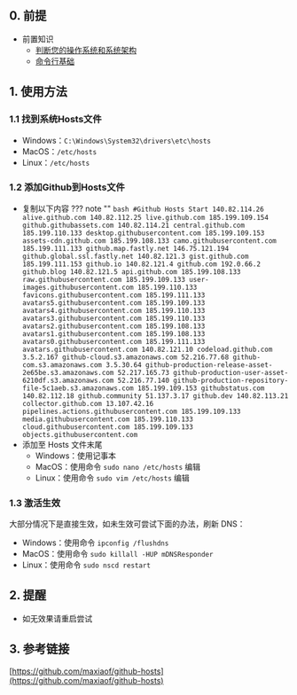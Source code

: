 ## 0. 前提  
- 前置知识  
    - [判断您的操作系统和系统架构](../计算机基础/判断您的操作系统和系统架构.md)  
    - [命令行基础](../计算机基础/命令行基础.md)  


## 1. 使用方法
### 1.1 找到系统Hosts文件
- Windows：`C:\Windows\System32\drivers\etc\hosts`  
- MacOS：`/etc/hosts`  
- Linux：`/etc/hosts`  

### 1.2 添加Github到Hosts文件
- 复制以下内容
    ??? note ""
        ```bash
        #Github Hosts Start
        140.82.114.26 alive.github.com
        140.82.112.25 live.github.com
        185.199.109.154 github.githubassets.com
        140.82.114.21 central.github.com
        185.199.110.133 desktop.githubusercontent.com
        185.199.109.153 assets-cdn.github.com
        185.199.108.133 camo.githubusercontent.com
        185.199.111.133 github.map.fastly.net
        146.75.121.194 github.global.ssl.fastly.net
        140.82.121.3 gist.github.com
        185.199.111.153 github.io
        140.82.121.4 github.com
        192.0.66.2 github.blog
        140.82.121.5 api.github.com
        185.199.108.133 raw.githubusercontent.com
        185.199.109.133 user-images.githubusercontent.com
        185.199.110.133 favicons.githubusercontent.com
        185.199.111.133 avatars5.githubusercontent.com
        185.199.109.133 avatars4.githubusercontent.com
        185.199.110.133 avatars3.githubusercontent.com
        185.199.110.133 avatars2.githubusercontent.com
        185.199.108.133 avatars1.githubusercontent.com
        185.199.108.133 avatars0.githubusercontent.com
        185.199.111.133 avatars.githubusercontent.com
        140.82.121.10 codeload.github.com
        3.5.2.167 github-cloud.s3.amazonaws.com
        52.216.77.68 github-com.s3.amazonaws.com
        3.5.30.64 github-production-release-asset-2e65be.s3.amazonaws.com
        52.217.165.73 github-production-user-asset-6210df.s3.amazonaws.com
        52.216.77.140 github-production-repository-file-5c1aeb.s3.amazonaws.com
        185.199.109.153 githubstatus.com
        140.82.112.18 github.community
        51.137.3.17 github.dev
        140.82.113.21 collector.github.com
        13.107.42.16 pipelines.actions.githubusercontent.com
        185.199.109.133 media.githubusercontent.com
        185.199.110.133 cloud.githubusercontent.com
        185.199.109.133 objects.githubusercontent.com
        ```
- 添加至 Hosts 文件末尾
    - Windows：使用记事本
    - MacOS：使用命令 `sudo nano /etc/hosts` 编辑
    - Linux：使用命令 `sudo vim /etc/hosts` 编辑

### 1.3 激活生效
大部分情况下是直接生效，如未生效可尝试下面的办法，刷新 DNS：

- Windows：使用命令 `ipconfig /flushdns`
- MacOS：使用命令 `sudo killall -HUP mDNSResponder`
- Linux：使用命令 `sudo nscd restart`
## 2. 提醒
- 如无效果请重启尝试
## 3. 参考链接
[https://github.com/maxiaof/github-hosts](https://github.com/maxiaof/github-hosts)